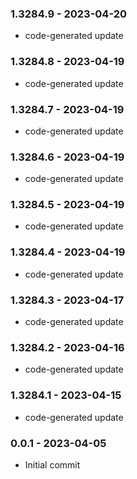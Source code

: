 ### 1.3284.9 - 2023-04-20

- code-generated update

### 1.3284.8 - 2023-04-19

- code-generated update

### 1.3284.7 - 2023-04-19

- code-generated update

### 1.3284.6 - 2023-04-19

- code-generated update

### 1.3284.5 - 2023-04-19

- code-generated update

### 1.3284.4 - 2023-04-19

- code-generated update

### 1.3284.3 - 2023-04-17

- code-generated update

### 1.3284.2 - 2023-04-16

- code-generated update

### 1.3284.1 - 2023-04-15

- code-generated update

### 0.0.1 - 2023-04-05

- Initial commit